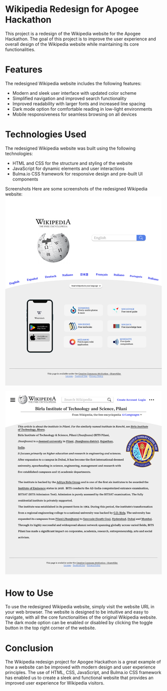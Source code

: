 # Wikipedia Redesign for Apogee Hackathon

This project is a redesign of the Wikipedia website for the Apogee Hackathon. The goal of this project is to improve the user experience and overall design of the Wikipedia website while maintaining its core functionalities.

# Features

The redesigned Wikipedia website includes the following features:

-   Modern and sleek user interface with updated color scheme
-   Simplified navigation and improved search functionality
-   Improved readability with larger fonts and increased line spacing
-   Dark mode option for comfortable reading in low-light environments
-   Mobile responsiveness for seamless browsing on all devices

# Technologies Used

The redesigned Wikipedia website was built using the following technologies:

-   HTML and CSS for the structure and styling of the website
-   JavaScript for dynamic elements and user interactions
-   Bulma.io CSS framework for responsive design and pre-built UI components

Screenshots
Here are some screenshots of the redesigned Wikipedia website:
![Screenshot](screenshot.png)

![Screenshot](screenshot2.png)

# How to Use

To use the redesigned Wikipedia website, simply visit the website URL in your web browser. The website is designed to be intuitive and easy to navigate, with all the core functionalities of the original Wikipedia website. The dark mode option can be enabled or disabled by clicking the toggle button in the top right corner of the website.

# Conclusion

The Wikipedia redesign project for Apogee Hackathon is a great example of how a website can be improved with modern design and user experience principles. The use of HTML, CSS, JavaScript, and Bulma.io CSS framework has enabled us to create a sleek and functional website that provides an improved user experience for Wikipedia visitors.
